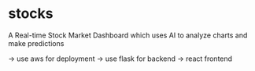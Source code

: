# stocks
A Real-time Stock Market Dashboard which uses AI to analyze charts and make predictions

-> use aws for deployment
-> use flask for backend
-> react frontend
